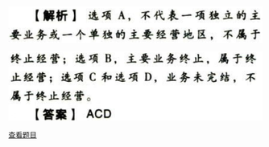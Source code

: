 ![](a8966d5ac2f8906a1b8a4dac841d2153.png)

![](d76b3c896568ef48b325a106d52b752c.png)

[查看题目](../特殊.持有待售的非流动资产、处置组和终止经营.本章真题.md#4-题目)

